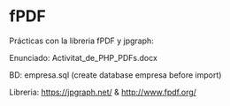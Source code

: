 # fPDF
Prácticas con la libreria fPDF y jpgraph:

Enunciado: Activitat_de_PHP_PDFs.docx

BD: empresa.sql (create database empresa before import)

Libreria: https://jpgraph.net/ & http://www.fpdf.org/
